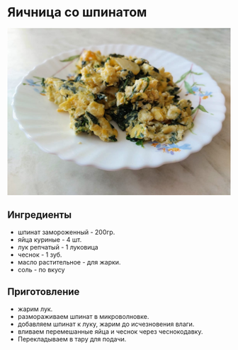 # Яичница со шпинатом

![Картинка](lookme.jpg)

## Ингредиенты

* шпинат замороженный - 200гр.
* яйца куриные - 4 шт.
* лук репчатый  - 1 луковица
* чеснок - 1 зуб.
* масло растительное - для жарки.
* соль - по вкусу

## Приготовление

* жарим лук.
* размораживаем шпинат в микроволновке.
* добавляем шпинат к луку, жарим до исчезновения влаги.
* вливаем перемешанные яйца и чеснок через чеснокодавку.
* Перекладываем в тару для подачи.
